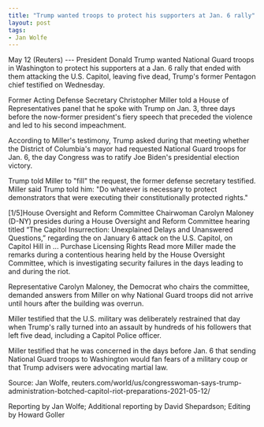 ```yaml
---
title: "Trump wanted troops to protect his supporters at Jan. 6 rally"
layout: post
tags:
- Jan Wolfe
---
```


May 12 (Reuters) --- President Donald Trump wanted National Guard troops in Washington to protect his supporters at a Jan. 6 rally that ended with them attacking the U.S. Capitol, leaving five dead, Trump's former Pentagon chief testified on Wednesday.

Former Acting Defense Secretary Christopher Miller told a House of Representatives panel that he spoke with Trump on Jan. 3, three days before the now-former president's fiery speech that preceded the violence and led to his second impeachment.

According to Miller's testimony, Trump asked during that meeting whether the District of Columbia's mayor had requested National Guard troops for Jan. 6, the day Congress was to ratify Joe Biden's presidential election victory.

Trump told Miller to "fill" the request, the former defense secretary testified. Miller said Trump told him: "Do whatever is necessary to protect demonstrators that were executing their constitutionally protected rights."

[1/5]House Oversight and Reform Committee Chairwoman Carolyn Maloney (D-NY) presides during a House Oversight and Reform Committee hearing titled “The Capitol Insurrection: Unexplained Delays and Unanswered Questions,” regarding the on January 6 attack on the U.S. Capitol, on Capitol Hill in ... Purchase Licensing Rights Read more
Miller made the remarks during a contentious hearing held by the House Oversight Committee, which is investigating security failures in the days leading to and during the riot.

Representative Carolyn Maloney, the Democrat who chairs the committee, demanded answers from Miller on why National Guard troops did not arrive until hours after the building was overrun.

Miller testified that the U.S. military was deliberately restrained that day when Trump's rally turned into an assault by hundreds of his followers that left five dead, including a Capitol Police officer.

Miller testified that he was concerned in the days before Jan. 6 that sending National Guard troops to Washington would fan fears of a military coup or that Trump advisers were advocating martial law.

Source: Jan Wolfe, reuters.com/world/us/congresswoman-says-trump-administration-botched-capitol-riot-preparations-2021-05-12/

Reporting by Jan Wolfe; Additional reporting by David Shepardson; Editing by Howard Goller
